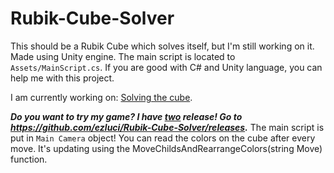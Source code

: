 # Rubik-Cube-Solver
This should be a Rubik Cube which solves itself, but I'm still working on it.
Made using Unity engine. The main script is located to `Assets/MainScript.cs`. If you are good with C# and Unity language, you can help me with this project.

I am currently working on: <ins>Solving the cube</ins>.

_**Do you want to try my game? I have <ins>two</ins> release! Go to https://github.com/ezluci/Rubik-Cube-Solver/releases.**_ The main script is put in `Main Camera` object! You can read the colors on the cube after every move. It's updating using the MoveChildsAndRearrangeColors(string Move) function.

